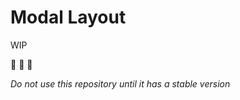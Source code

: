 # Modal Layout

WIP

:construction: :construction: :construction:

*Do not use this repository until it has a stable version*
